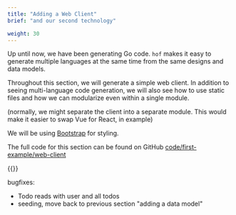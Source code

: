```yaml
---
title: "Adding a Web Client"
brief: "and our second technology"

weight: 30
---
```



Up until now, we have been generating Go code.
`hof` makes it easy to generate multiple languages
at the same time from the same designs and data models.

Throughout this section, we will generate a simple web client.
In addition to seeing multi-language code generation,
we will also see how to use static files and how
we can modularize even within a single module.


(normally, we might separate the client into a separate module.
This would make it easier to swap Vue for React, in example)

We will be using [Bootstrap](https://getbootstrap.com/docs) for styling.

The full code for this section can be found on GitHub
[code/first-example/web-client](https://github.com/hofstadter-io/hof-docs/tree/main/code/first-example/web-client)

{{<childpages>}}


bugfixes:

- Todo reads with user and all todos
- seeding, move back to previous section "adding a data model"
